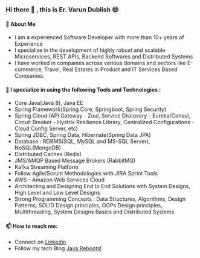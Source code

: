 ### Hi there 👋 , this is Er. Varun Dublish 😄  

#### 🌱  About Me
- I am a experienced Software Developer with more than 10+ years of Experience
- I specialise in the development of highly robust and scalable Microservices, REST APIs, Backend Softwares and Distributed Systems
- I have worked in companies across various domains and sectors like E-commerce, Travel, Real Estates in Product and IT Services Based Companies.

#### 🔭  I specialize in using the following Tools and Technologies :

- Core Java(Java 8), Java EE
- Spring Framework(Spring Core, Springboot, Spring Security)
- Spring Cloud (API Gateway - Zuul, Service Discovery - Eureka/Consul, Circuit Breaker - Hystrix Resilience Library, Centralized Configurations - Cloud Config Server, etc)
- Spring JDBC, Spring Data, Hibernate(Spring Data JPA)
- Database : RDBMS(SQL, MySQL and MS-SQL Server),  NoSQL(MongoDB)
- Distributed Caches (Redis)
- JMS/AMQP Based Message Brokers (RabbitMQ)
- Kafka Streaming Platform
- Follow Agile/Scrum Methodologies with JIRA Sprint Tools
- AWS - Amazon Web Services Cloud
- Architecting and Designing End to End Solutions with System Designs, High Level and Low Level Designs
- Strong Programming Concepts : Data Structures, Algorithms, Design Patterns, SOLID Design principles, OOPs  Design principles, Multithreading, System Designs Basics and Distributed Systems



#### 📫  How to reach me: 

- Connect on [Linkedin](https://www.linkedin.com/in/varundublish/)
- Follow my tech Blog [Java Reboots!](https://javareboots.code.blog)



<!--
**vardubs/vardubs** is a ✨ _special_ ✨ repository because its `README.md` (this file) appears on your GitHub profile.

Here are some ideas to get you started:

- 🔭 I’m currently working on ...
- 🌱 I’m currently learning ...
- 👯 I’m looking to collaborate on ...
- 🤔 I’m looking for help with ...
- 💬 Ask me about ...
- 📫 How to reach me: ...
- 😄 Pronouns: ...
- ⚡ Fun fact: ...
-->
